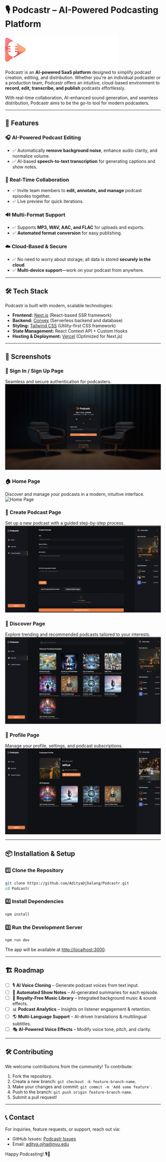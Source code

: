 # 🎙️ Podcastr – AI-Powered Podcasting Platform  

![Podcastr Banner](public/icons/auth-logo.svg)  

Podcastr is an **AI-powered SaaS platform** designed to simplify podcast creation, editing, and distribution. Whether you're an individual podcaster or a production team, Podcastr offers an intuitive, cloud-based environment to **record, edit, transcribe, and publish** podcasts effortlessly.  

With real-time collaboration, AI-enhanced sound generation, and seamless distribution, Podcastr aims to be the go-to tool for modern podcasters.  

---

## 🚀 Features  

### 🎧 AI-Powered Podcast Editing  
- ✅ Automatically **remove background noise**, enhance audio clarity, and normalize volume.  
- ✅ AI-based **speech-to-text transcription** for generating captions and show notes.  

### 👥 Real-Time Collaboration  
- ✅ Invite team members to **edit, annotate, and manage** podcast episodes together.  
- ✅ Live preview for quick iterations.  

### 🔊 Multi-Format Support  
- ✅ Supports **MP3, WAV, AAC, and FLAC** for uploads and exports.  
- ✅ **Automated format conversion** for easy publishing.  

### ☁️ Cloud-Based & Secure  
- ✅ No need to worry about storage; all data is stored **securely in the cloud**.  
- ✅ **Multi-device support**—work on your podcast from anywhere.  


---

## 🛠️ Tech Stack  

Podcastr is built with modern, scalable technologies:  

- **Frontend:** [Next.js](https://nextjs.org/) (React-based SSR framework)  
- **Backend:** [Convex](https://convex.dev/) (Serverless backend and database)  
- **Styling:** [Tailwind CSS](https://tailwindcss.com/) (Utility-first CSS framework)  
- **State Management:** React Context API + Custom Hooks  
- **Hosting & Deployment:** [Vercel](https://vercel.com/) (Optimized for Next.js)  

---

## 📸 Screenshots  

### 🔑 Sign In / Sign Up Page  
Seamless and secure authentication for podcasters.  
![Login](public/ReadmePhotos/login.png)  

### 🏠 Home Page  
Discover and manage your podcasts in a modern, intuitive interface.  
![Home Page](public/ReadmePhotos/Home.png)  

### 🎤 Create Podcast Page  
Set up a new podcast with a guided step-by-step process.  
![Create Podcast Page](public/ReadmePhotos/create-podcast.png)  

### 🔎 Discover Page  
Explore trending and recommended podcasts tailored to your interests.  
![Discover Page](public/ReadmePhotos/discover.png)  

### 👤 Profile Page  
Manage your profile, settings, and podcast subscriptions.  
![Profile Page](public/ReadmePhotos/profile.png)  

---

## 📦 Installation & Setup  

### 1️⃣ Clone the Repository  
```sh  
git clone https://github.com/AdityaOjhalang/Podcastr.git  
cd Podcastr  
```

### 2️⃣ Install Dependencies  
```sh  
npm install  
```

### 3️⃣ Run the Development Server  
```sh  
npm run dev  
```
The app will be available at [http://localhost:3000](http://localhost:3000).  

---

## 🏗️ Roadmap  

- [ ] 🎙️ **AI Voice Cloning** – Generate podcast voices from text input.  
- [ ] 📝 **Automated Show Notes** – AI-generated summaries for each episode.  
- [ ] 🎵 **Royalty-Free Music Library** – Integrated background music & sound effects.  
- [ ] 📊 **Podcast Analytics** – Insights on listener engagement & retention.  
- [ ] 🌎 **Multi-Language Support** – AI-driven translations & multilingual subtitles.  
- [ ] 🎭 **AI-Powered Voice Effects** – Modify voice tone, pitch, and clarity.  

---

## 🛠️ Contributing  

We welcome contributions from the community! To contribute:
1. Fork the repository.  
2. Create a new branch: `git checkout -b feature-branch-name`.  
3. Make your changes and commit: `git commit -m 'Add some feature'`.  
4. Push to the branch: `git push origin feature-branch-name`.  
5. Submit a pull request!  

---

## 📞 Contact  

For inquiries, feature requests, or support, reach out via:  
- GitHub Issues: [Podcastr Issues](https://github.com/AdityaOjhalang/Podcastr/issues)  
- Email: [aditya.ojha@nyu.edu](mailto:aditya.ojha@nyu.edu)  

Happy Podcasting! 🎙️🚀  
